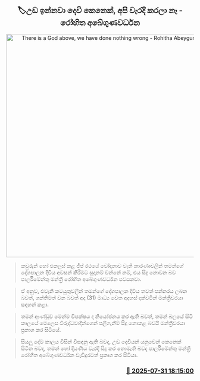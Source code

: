 <p align='center'><b><h2 align='center' title='There is a God above, we have done nothing wrong - Rohitha Abeygunawardena'>🏷උඩ ඉන්නවා දෙවි කෙනෙක්, අපි වැරදි කරලා නෑ - රෝහිත අබේගුණවර්ධන</h2></b></p>
<p align='center'><img src='https://helakuru.sgp1.cdn.digitaloceanspaces.com/esana/images/lib/rohitha-abegunawardhana-2025-tf.jpg' width='600' alt='There is a God above, we have done nothing wrong - Rohitha Abeygunawardena'></p>

> කවුරුන් හෝ එකලස් කළ ජීප් රථයේ චෝදනාව වැනි කාරණාවලින් තමන්ගේ දේශපාලන දිවිය අවසන් කිරීමට සූදානම් වන්නේ නම්, එය සිදු නොවන බව පාර්ලිමේන්තු මන්ත්‍රී රෝහිත අබේගුණවර්ධන පවසනවා.

> ඒ අනුව, එවැනි කටයුතුවලින් තමන්ගේ දේශපාලන දිවිය තවත් පන්නරය ලබන බවත්, ශක්තිමත් වන බවත් අද (31) මාධ්‍ය වෙත අදහස් දක්වමින් මන්ත්‍රීවරයා සඳහන් කළා.

> තමන් ආණ්ඩුව මෙන්ම විපක්ෂය ද නියෝජනය කර ඇති බවත්, තමන් බලයේ සිටි කාලයේ මෙලෙස විරුද්ධවාදීන්ගෙන් පලිගැනීම් සිදු නොකළ බවයි මන්ත්‍රීවරයා ප්‍රකාශ කර සිටියේ.

> සියලු දේම කාලය විසින් විසඳනු ඇති බවද, උඩ දෙවියන් යනුවෙන් කෙනෙක් සිටින බවද, තමන් හෝ දියණිය වැරදි සිදු කර නොමැති බවද පාර්ලිමේන්තු මන්ත්‍රී රෝහිත අබේගුණවර්ධන වැඩිදුරටත් ප්‍රකාශ කර සිටියා.



<h3 align='right'><a href='https://www.helakuru.lk/esana/p/112336/'>📅 2025-07-31 18:15:00</a></h3>
